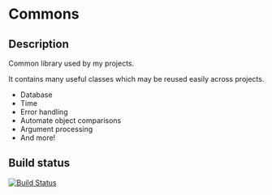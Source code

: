 Commons
=======
Description
-------
Common library used by my projects.

It contains many useful classes which may be reused easily across projects.

* Database
* Time
* Error handling
* Automate object comparisons
* Argument processing
* And more!

Build status
------
[![Build Status](https://api.shippable.com/projects/540f61dc21c97efdb8989f34/badge?branchName=master)](https://app.shippable.com/projects/540f61dc21c97efdb8989f34/builds/latest)
